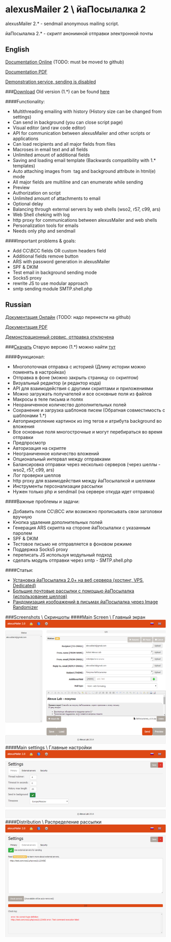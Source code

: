 # alexusMailer 2 \ йаПосылалка 2
alexusMailer 2.* - sendmail anonymous mailing script.

йаПосылалка 2.* - скрипт анонимной отправки электронной почты

## English

[Documentation Online](http://mailer.a-l-e-x-u-s.ru/en/faq/) (TODO: must be moved to github)

[Documentation PDF](../../raw/master/FAQ_v2.0.5.en.pdf)

[Demonstration service, sending is disabled](http://mailer.a-l-e-x-u-s.ru/en/demo/)

###[Download](../../raw/master/alexusMailer_latest.zip)
Old version (1.*) can be found [here](https://github.com/AlexusBlack/alexusMailer-1)

####Functionality:
- Multithreading emailing with history (History size can be changed from settings)
- Can send in background (you can close script page)
- Visual editor (and raw code editor)
- API for communication between alexusMailer and other scripts or applications
- Can load recipients and all major fields from files
- Macroses in email text and all fields
- Unlimited amount of additional fields
- Saving and loading email template (Backwards compatibility with 1.* templates)
- Auto attaching images from <img> tag and background attribute in html(e) mode
- All major fields are multiline and can enumerate while sending
- Preview
- Authorization on script
- Unlimited amount of attachments to email
- Optional delay
- Balancing through external servers by web shells (wso2, r57, c99, ars)
- Web Shell cheking with log
- http proxy for communications between alexusMailer and web shells
- Personalization tools for emails
- Needs only php and sendmail

####Important problems & goals:
- Add CC\BCC fields OR custom headers field
- Additional fields remove button
- ARS with password generation in alexusMailer
- SPF & DKIM
- Test email in background sending mode
- Socks5 proxy
- rewrite JS to use modular approach
- smtp sending module SMTP.shell.php

## Russian

[Документация Онлайн](http://mailer.a-l-e-x-u-s.ru/faq/) (TODO: надо перенести на github)

[Документация PDF](../../raw/master/FAQ_v2.0.5.ru.pdf)

[Демонстрационный сервис, отправка отключена](http://mailer.a-l-e-x-u-s.ru/en/demo/)

###[Скачать](../../raw/master/alexusMailer_latest.zip)
Старую версию (1.*) можно найти [тут](https://github.com/AlexusBlack/alexusMailer-1)

####Функционал:
- Многопоточная отправка с историей (Длину истории можно поменять в настройках)
- Отправка в фоне (можно закрыть страницу со скриптом)
- Визуальный редактор (и редактор кода)
- API для взаимодействия с другими скриптами и приложениями
- Можно загружать получателей и все основные поля из файлов 
- Макросы в теле письма и полях
- Неораниченное количество дополнительных полей
- Сохранение и загрузка шаблонов писем (Обратная совместимость с шаблонами 1.*)
- Автоприкрепление картинок из img тегов и атрибута background во вложения
- Все основные поля многострочные и могут перебираться во время отправки
- Предпросмотр
- Авторизация на скрипте
- Неограниченное количество вложений
- Опциональный интервал между отправками
- Балансировка отправки через несколько серверов (через шеллы - wso2, r57, c99, ars)
- Лог проверки шеллов
- http proxy для взаимодействия между йаПосылалкой и шеллами
- Инструменты персонализации рассылки
- Нужен только php и sendmail (на сервере откуда идет отправка)

####Важные проблемы и задачи:
- Добавить поля CC\BCC или возможно прописывать свои заголовки вручную
- Кнопка удаления дополнительных полей
- Генерация ARS скрипта на стороне йаПосылалки с указанным паролем
- SPF & DKIM
- Тестовое письмо не отправляется в фоновом режиме
- Поддержка Socks5 proxy
- переписать JS используя модульный подход
- сделать модуль отправки через smtp -  SMTP.shell.php

####Статьи:
- [Установка йаПосылалка 2.0+ на веб сервера (хостинг, VPS, Dedicated)](http://mailer.a-l-e-x-u-s.ru/articles/how-to-install-alexusmailer-on-server/)
- [Большие почтовые рассылки с помощью йаПосылалка (использование шеллов)](http://mailer.a-l-e-x-u-s.ru/articles/using-shells-with-alexusmailer/)
- [Рандомизация изображений в письмах йаПосылалка через Image Randomizer](http://mailer.a-l-e-x-u-s.ru/articles/randomizing-images-with-image-randomizer/)

###Screenshots \ Скриншоты
####Main Screen \ Главный экран
![Main screen](Screenshots/1.en.png)
####Main settings \ Главные настройки
![Main settings](Screenshots/2.en.png)
####Distribution \ Распределение рассылки
![Distribution](Screenshots/3.en.png)
